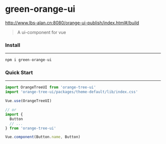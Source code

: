 # green-orange-ui

http://www.lbs-alan.cn:8080/orange-ui-publish/index.html#/build

> A ui-component for vue

### Install

---

```js
npm i green-orange-ui
```

### Quick Start

---

```js
import OrangeTreeUI from 'orange-tree-ui'
import 'orange-tree-ui/packages/theme-default/lib/index.css'

Vue.use(OrangeTreeUI)

// or
import {
  Button
  // ...
} from 'orange-tree-ui'

Vue.component(Button.name, Button)
```
